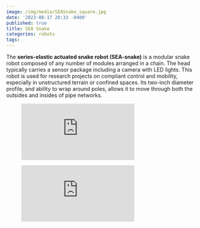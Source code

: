```yaml
---
image: /img/media/SEASnake_square.jpg
date: '2023-08-17 20:33 -0400'
published: true
title: SEA Snake
categories: robots
tags:
---
```


The **series-elastic actuated snake robot (SEA-snake)** is a modular snake robot composed of any number of modules arranged in a chain. The head typically carries a sensor package including a camera with LED lights. This robot is used for research projects on compliant control and mobility, especially in unstructured terrain or confined spaces. Its two-inch diameter profile, and ability to wrap around poles, allows it to move through both the outsides and insides of pipe networks.

<figure class="image is-16by9"><iframe class="has-ratio" src="https://www.youtube.com/embed/2Nj9HcJ96nc?feature=shared" frameborder="0" allowfullscreen></iframe></figure>

<figure class="image is-16by9"><iframe class="has-ratio" src="https://www.youtube.com/embed/DUgt3NwzN-c?feature=shared" frameborder="0" allowfullscreen></iframe></figure>

